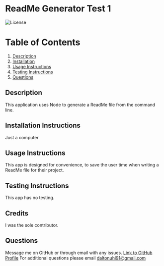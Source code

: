 
  # ReadMe Generator Test 1
  ![License](https://img.shields.io/badge/License-MIT-blue.svg "License Badge")

  # Table of Contents
  1. [Description](#description)
  2. [Installation](#Installation-Instructions)
  3. [Usage Instructions](#usage-instructions)
  4. [Testing Instructions](#testing-instructions)
  5. [Questions](#questions)

  ## Description
  This application uses Node to generate a ReadMe file from the command line. 
  ## Installation Instructions
  Just a computer
  ## Usage Instructions
  This app is designed for convenience, to save the user time when writing a ReadMe file for their project.
  ## Testing Instructions
  This app has no testing.
  ## Credits
  I was the sole contributor.
  ## Questions
  Message me on GitHub or through email with any issues.
  [Link to GitHub Profile](https://www.github.com/duhl91)
  For additional questions please email daltonuhl91@gmail.com

